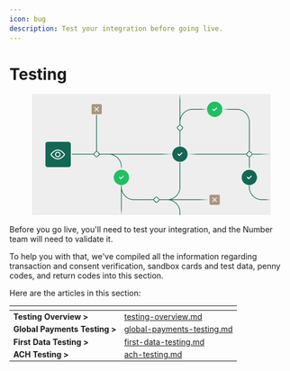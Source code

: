 ```yaml
---
icon: bug
description: Test your integration before going live.
---
```


# Testing

<figure><img src="../../.gitbook/assets/Testing_B.png" alt=""><figcaption></figcaption></figure>

Before you go live, you'll need to test your integration, and the Number team will need to validate it.&#x20;

To help you with that, we've compiled all the information regarding transaction and consent verification, sandbox cards and test data, penny codes, and return codes into this section.

Here are the articles in this section:

<table data-card-size="large" data-view="cards"><thead><tr><th></th><th data-hidden data-card-target data-type="content-ref"></th></tr></thead><tbody><tr><td><strong>Testing Overview ></strong></td><td><a href="testing-overview.md">testing-overview.md</a></td></tr><tr><td><strong>Global Payments Testing ></strong></td><td><a href="global-payments-testing.md">global-payments-testing.md</a></td></tr><tr><td><strong>First Data Testing ></strong></td><td><a href="first-data-testing.md">first-data-testing.md</a></td></tr><tr><td><strong>ACH Testing ></strong></td><td><a href="ach-testing.md">ach-testing.md</a></td></tr></tbody></table>



